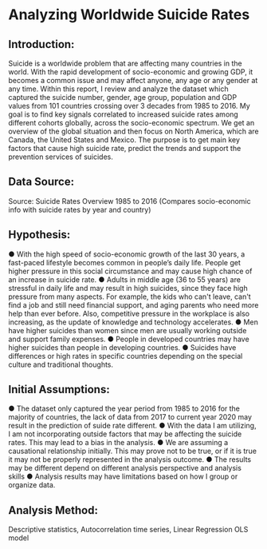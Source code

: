 # Analyzing Worldwide Suicide Rates 

## Introduction:
Suicide is a worldwide problem that are affecting many countries in the world. With the rapid development of
socio-economic and growing GDP, it becomes a common issue and may affect anyone, any age or any gender
at any time.
Within this report, I review and analyze the dataset which captured the suicide number, gender, age group,
population and GDP values from 101 countries crossing over 3 decades from 1985 to 2016. My goal is to find key signals correlated to increased suicide rates among different cohorts globally, across the socio-economic spectrum. We get an overview of the global situation and then focus on North America, which are Canada, the United States and Mexico. The purpose is to get main key factors that cause high suicide rate, predict the trends and support the prevention services of suicides.

## Data Source:
Source: Suicide Rates Overview 1985 to 2016
(Compares socio-economic info with suicide rates by year and country)

## Hypothesis:
● With the high speed of socio-economic growth of the last 30 years, a fast-paced lifestyle becomes
common in people’s daily life. People get higher pressure in this social circumstance and may cause
high chance of an increase in suicide rate.
● Adults in middle age (36 to 55 years) are stressful in daily life and may result in high suicides, since
they face high pressure from many aspects. For example, the kids who can't leave, can't find a job and
still need financial support, and aging parents who need more help than ever before. Also, competitive
pressure in the workplace is also increasing, as the update of knowledge and technology accelerates.
● Men have higher suicides than women since men are usually working outside and support family
expenses.
● People in developed countries may have higher suicides than people in developing countries.
● Suicides have differences or high rates in specific countries depending on the special culture and
traditional thoughts.

## Initial Assumptions: 
● The dataset only captured the year period from 1985 to 2016 for the majority of countries, the lack of
data from 2017 to current year 2020 may result in the prediction of suide rate different.
● With the data I am utilizing, I am not incorporating outside factors that may be affecting the suicide
rates. This may lead to a bias in the analysis.
● We are assuming a causational relationship initially. This may prove not to be true, or if it is true it may
not be properly represented in the analysis outcome.
● The results may be different depend on different analysis perspective and analysis skills
● Analysis results may have limitations based on how I group or organize data.

## Analysis Method:
Descriptive statistics, Autocorrelation time series, Linear Regression OLS model 
